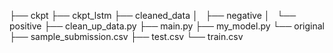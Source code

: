 ├── ckpt
├── ckpt_lstm
├── cleaned_data
│   ├── negative
│   └── positive
├── clean_up_data.py
├── main.py
├── my_model.py
└── original
    ├── sample_submission.csv
    ├── test.csv
    └── train.csv
